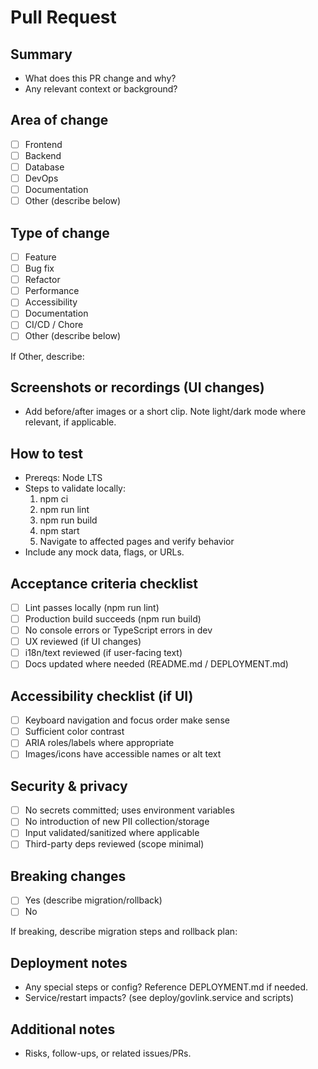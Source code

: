 # Pull Request

## Summary
- What does this PR change and why?
- Any relevant context or background?

## Area of change
- [ ] Frontend
- [ ] Backend
- [ ] Database
- [ ] DevOps
- [ ] Documentation
- [ ] Other (describe below)

## Type of change
- [ ] Feature
- [ ] Bug fix
- [ ] Refactor
- [ ] Performance
- [ ] Accessibility
- [ ] Documentation
- [ ] CI/CD / Chore
- [ ] Other (describe below)

If Other, describe:

## Screenshots or recordings (UI changes)
- Add before/after images or a short clip. Note light/dark mode where relevant, if applicable.

## How to test
- Prereqs: Node LTS
- Steps to validate locally:
  1. npm ci
  2. npm run lint
  3. npm run build
  4. npm start
  5. Navigate to affected pages and verify behavior
- Include any mock data, flags, or URLs.

## Acceptance criteria checklist
- [ ] Lint passes locally (npm run lint)
- [ ] Production build succeeds (npm run build)
- [ ] No console errors or TypeScript errors in dev
- [ ] UX reviewed (if UI changes)
- [ ] i18n/text reviewed (if user-facing text)
- [ ] Docs updated where needed (README.md / DEPLOYMENT.md)

## Accessibility checklist (if UI)
- [ ] Keyboard navigation and focus order make sense
- [ ] Sufficient color contrast
- [ ] ARIA roles/labels where appropriate
- [ ] Images/icons have accessible names or alt text

## Security & privacy
- [ ] No secrets committed; uses environment variables
- [ ] No introduction of new PII collection/storage
- [ ] Input validated/sanitized where applicable
- [ ] Third-party deps reviewed (scope minimal)

## Breaking changes
- [ ] Yes (describe migration/rollback)
- [ ] No

If breaking, describe migration steps and rollback plan:

## Deployment notes
- Any special steps or config? Reference DEPLOYMENT.md if needed.
- Service/restart impacts? (see deploy/govlink.service and scripts)

## Additional notes
- Risks, follow-ups, or related issues/PRs.
